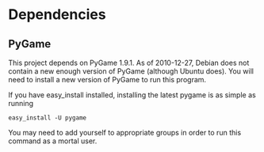 # Dependencies
## PyGame
This project depends on PyGame 1.9.1.  As of 2010-12-27, Debian does
not contain a new enough version of PyGame (although Ubuntu does).
You will need to install a new version of PyGame to run this program.

If you have easy_install installed, installing the latest pygame is as
simple as running

    easy_install -U pygame

You may need to add yourself to appropriate groups in order to run
this command as a mortal user.
